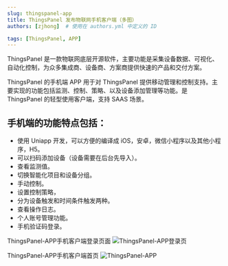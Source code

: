```yaml
---
slug: thingspanel-app
title: ThingsPanel 发布物联网手机客户端（多图）
authors: [zjhong]  # 使用在 authors.yml 中定义的 ID

tags: [ThingsPanel, APP]
---
```


ThingsPanel 是一款物联网底层开源软件，主要功能是采集设备数据、可视化、自动化控制，为众多集成商、设备商、方案商提供快速的产品和交付方案。

ThingsPanel 的手机端 APP 用于对 ThingsPanel 提供移动管理和控制支持。主要实现的功能包括监测、控制、策略、以及设备添加管理等功能。是 ThingsPanel 的轻型使用客户端，支持 SAAS 场景。
<!-- truncate -->
## 手机端的功能特点包括：

 - 使用 Uniapp 开发，可以方便的编译成 iOS，安卓，微信小程序以及其他小程序，H5。 
 - 可以扫码添加设备（设备需要在后台先导入）。 
 - 查看监测值。     
 - 切换智能化项目和设备分组。     
 - 手动控制。     
 - 设置控制策略，
 - 分为设备触发和时间条件触发两种。   
 - 查看操作日志。  
 - 个人账号管理功能。   
 - 手机验证码登录。

ThingsPanel-APP手机客户端登录页面
![ThingsPanel-APP登录页](/img/thingspanel-app-login.webp)


ThingsPanel-APP手机客户端首页
![ThingsPanel-APP](/img/thingspanel-app-home.webp)
